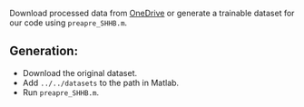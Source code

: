 Download processed data from [OneDrive](https://mailnwpueducn-my.sharepoint.com/:u:/g/personal/gjy3035_mail_nwpu_edu_cn/EcPW1O7IxzxIi5Ogb8lnXGQBEqStE3g9-ncu6WqyRBqkZg?e=pt2kXh) or generate a trainable dataset for our code using ```preapre_SHHB.m```.

## Generation:
- Download the original dataset.
- Add ```../../datasets``` to the path in Matlab.
- Run ```preapre_SHHB.m```.